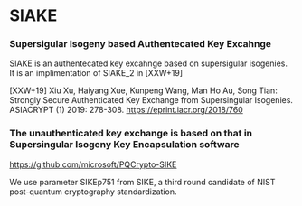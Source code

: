 # SIAKE

### Supersigular Isogeny based Authentecated Key Excahnge
SIAKE is an authentecated key excahnge based on supersigular isogenies. 
It is an implimentation of SIAKE_2 in [XXW+19]

[XXW+19] Xiu Xu, Haiyang Xue, Kunpeng Wang, Man Ho Au, Song Tian: Strongly Secure Authenticated Key Exchange from Supersingular Isogenies. ASIACRYPT (1) 2019: 278-308.
https://eprint.iacr.org/2018/760

### The unauthenticated key exchange is based on that in Supersingular Isogeny Key Encapsulation software
https://github.com/microsoft/PQCrypto-SIKE

We use parameter SIKEp751 from SIKE, a third round candidate of NIST post-quantum cryptography standardization.
